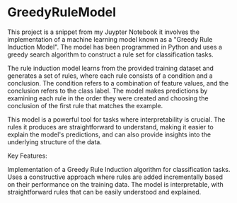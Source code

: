 ﻿# GreedyRuleModel
This project is a snippet from my Juypter Notebook it involves the implementation of a machine learning model known as a "Greedy Rule Induction Model". The model has been programmed in Python and uses a greedy search algorithm to construct a rule set for classification tasks.

The rule induction model learns from the provided training dataset and generates a set of rules, where each rule consists of a condition and a conclusion. The condition refers to a combination of feature values, and the conclusion refers to the class label. The model makes predictions by examining each rule in the order they were created and choosing the conclusion of the first rule that matches the example.

This model is a powerful tool for tasks where interpretability is crucial. The rules it produces are straightforward to understand, making it easier to explain the model's predictions, and can also provide insights into the underlying structure of the data.

Key Features:

Implementation of a Greedy Rule Induction algorithm for classification tasks.
Uses a constructive approach where rules are added incrementally based on their performance on the training data.
The model is interpretable, with straightforward rules that can be easily understood and explained.
